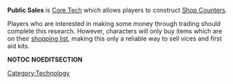 **Public Sales** is [Core Tech](Core_Tech.md "wikilink") which allows
players to construct [Shop Counters](Shop_Counter.md "wikilink").

Players who are interested in making some money through trading should
complete this research. However, characters will only buy items which
are on their [shopping list](NPC_Shopping_Behavior.md "wikilink"), making
this only a reliable way to sell vices and first aid kits.

__NOTOC__ __NOEDITSECTION__

[Category:Technology](Category:Technology "wikilink")